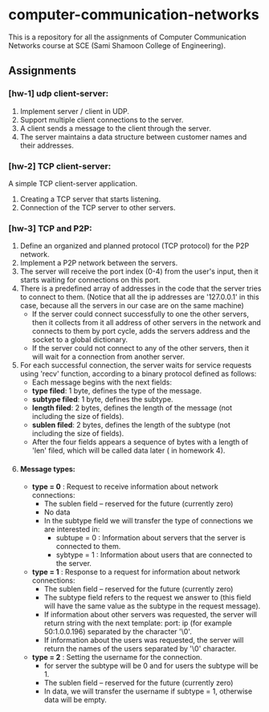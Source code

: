 # computer-communication-networks

This is a repository for all the assignments of Computer Communication Networks course at SCE (Sami Shamoon College of
Engineering).

## Assignments

### [hw-1] udp client-server:

1. Implement server / client in UDP.
2. Support multiple client connections to the server.
3. A client sends a message to the client through the server.
4. The server maintains a data structure between customer names and their addresses.

### [hw-2] TCP client-server:

A simple TCP client-server application.

1. Creating a TCP server that starts listening.
2. Connection of the TCP server to other servers.

### [hw-3] TCP and P2P:

1. Define an organized and planned protocol (TCP protocol) for the P2P network.
2. Implement a P2P network between the servers.
3. The server will receive the port index (0-4) from the user's input, then it starts waiting for connections on this
   port.
4. There is a predefined array of addresses in the code that the server tries to connect to them. (Notice that all the
   ip addresses are '127.0.0.1' in this case, because all the servers in our case are on the same machine)
    - If the server could connect successfully to one the other servers, then it collects from it all address of other
      servers in the network and connects to them by port cycle, adds the servers address and the socket to a global
      dictionary.
    - If the server could not connect to any of the other servers, then it will wait for a connection from another
      server.
5. For each successful connection, the server waits for service requests using 'recv' function, according to a binary
   protocol defined as follows:
    - Each message begins with the next fields:
    - **type filed**: 1 byte, defines the type of the message.
    - **subtype filed**: 1 byte, defines the subtype.
    - **length filed**: 2 bytes, defines the length of the message (not including the size of fields).
    - **sublen filed**: 2 bytes, defines the length of the subtype (not including the size of fields).
    - After the four fields appears a sequence of bytes with a length of 'len' filed, which will be called data later (
      in homework 4).
6. #### Message types:
    - **type = 0** : Request to receive information about network connections:
        - The sublen field – reserved for the future (currently zero)
        - No data
        - In the subtype field we will transfer the type of connections we are interested in:
            - subtupe = 0 :  Information about servers that the server is connected to them.
            - sybtype = 1 : Information about users that are connected to the server.
    - **type = 1** : Response to a request for information about network connections:
        - The sublen field – reserved for the future (currently zero)
        - The subtype field refers to the request we answer to (this field will have the same value as the subtype in
          the request message).
        - If information about other servers was requested, the server will return string with the next template: port:
          ip (for example 50:1.0.0.196) separated by the character '\0'.
        - If information about the users was requested, the server will return the names of the users separated by '\0'
          character.
    - **type = 2** : Setting the username for the connection.
        - for server the subtype will be 0 and for users the subtype will be 1.
        - The sublen field – reserved for the future (currently zero)
        - In data, we will transfer the username if subtype = 1, otherwise data will be empty.